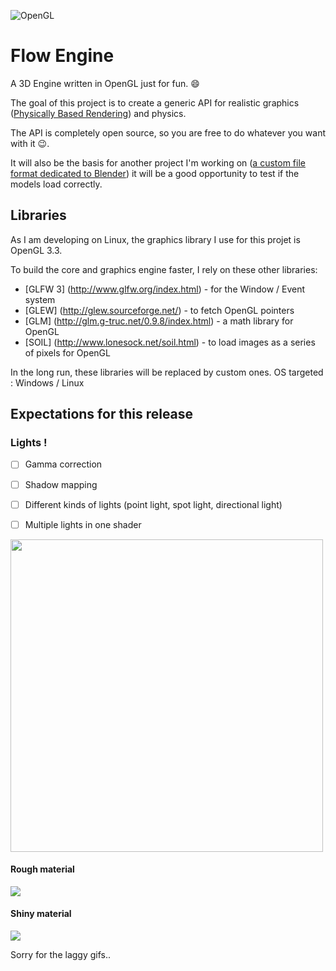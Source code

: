 ![OpenGL](https://upload.wikimedia.org/wikipedia/commons/thumb/e/e9/Opengl-logo.svg/2000px-Opengl-logo.svg.png)

# Flow Engine

A 3D Engine written in OpenGL just for fun. :smile:

The goal of this project is to create a generic API for realistic graphics ([Physically Based Rendering](https://sketchfab.com/pbr)) and physics.

The API is completely open source, so you are free to do whatever you want with it :wink:.

It will also be the basis for another project I'm working on ([a custom file format dedicated to Blender](https://github.com/massile/sls-blender-exporter))
it will be a good opportunity to test if the models load correctly.


## Libraries

As I am developing on Linux, the graphics library I use for this projet is OpenGL 3.3.

To build the core and graphics engine faster, I rely on these other libraries:

 - [GLFW 3] (http://www.glfw.org/index.html) - for the Window / Event system
 - [GLEW] (http://glew.sourceforge.net/) - to fetch OpenGL pointers
 - [GLM] (http://glm.g-truc.net/0.9.8/index.html) - a math library for OpenGL
 - [SOIL] (http://www.lonesock.net/soil.html) - to load images as a series of pixels for OpenGL
 
In the long run, these libraries will be replaced by custom ones.
OS targeted : Windows / Linux

## Expectations for this release
 
### Lights !

 - [ ] Gamma correction
 - [ ] Shadow mapping
 - [ ] Different kinds of lights (point light, spot light, directional light)
 - [ ] Multiple lights in one shader
  

<img src="documentation/main.gif" width="500"/>

#### Rough material
 
 ![](documentation/rough.gif)
 
#### Shiny material
 
 ![](documentation/shiny.gif)

Sorry for the laggy gifs..
